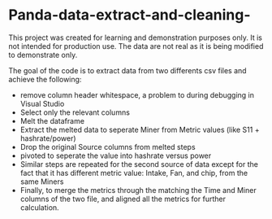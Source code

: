 # Panda-data-extract-and-cleaning-
This project was created for learning and demonstration purposes only. It is not intended for production use. The data are not real as it is being modified to demonstrate only.

The goal of the code is to extract data from two differents csv files and achieve the following: 
* remove column header whitespace, a problem to during debugging in Visual Studio
* Select only the relevant columns
* Melt the dataframe
* Extract the melted data to seperate Miner from Metric values (like S11 + hashrate/power)
* Drop the original Source columns from melted steps
* pivoted to seperate the value into hashrate versus power
* Similar steps are repeated for the second source of data except for the fact that it has different metric value: Intake, Fan, and chip, from the same Miners
* Finally, to merge the metrics through the matching the Time and Miner columns of the two file, and aligned all the metrics for further calculation.


